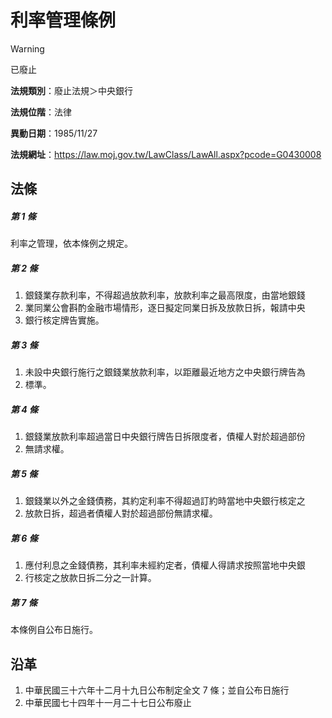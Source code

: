 # 利率管理條例


> [!WARNING]
> 已廢止


**法規類別**：廢止法規＞中央銀行

**法規位階**：法律

**異動日期**：1985/11/27  

**法規網址**：https://law.moj.gov.tw/LawClass/LawAll.aspx?pcode=G0430008



## 法條
##### 第 1 條
利率之管理，依本條例之規定。

##### 第 2 條
1. 銀錢業存款利率，不得超過放款利率，放款利率之最高限度，由當地銀錢
1. 業同業公會斟酌金融市場情形，逐日擬定同業日拆及放款日拆，報請中央
1. 銀行核定牌告實施。

##### 第 3 條
1. 未設中央銀行施行之銀錢業放款利率，以距離最近地方之中央銀行牌告為
1. 標準。

##### 第 4 條
1. 銀錢業放款利率超過當日中央銀行牌告日拆限度者，債權人對於超過部份
1. 無請求權。

##### 第 5 條
1. 銀錢業以外之金錢債務，其約定利率不得超過訂約時當地中央銀行核定之
1. 放款日拆，超過者債權人對於超過部份無請求權。

##### 第 6 條
1. 應付利息之金錢債務，其利率未經約定者，債權人得請求按照當地中央銀
1. 行核定之放款日拆二分之一計算。

##### 第 7 條
本條例自公布日施行。

## 沿革
1. 中華民國三十六年十二月十九日公布制定全文 7  條；並自公布日施行
1. 中華民國七十四年十一月二十七日公布廢止
